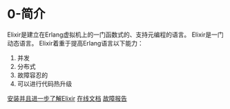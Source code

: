 ﻿0-简介
======
Elixir是建立在Erlang虚拟机上的一门函数式的、支持元编程的语言。
Elixir是一门动态语言。
Elixir着重于提高Erlang语言以下能力：
1. 并发
2. 分布式
3. 故障容忍的
4. 可以进行代码热升级

[安装并且进一步了解Elixir](http://elixir-lang.org/getting_started/1.html)
[在线文档](http://elixir-lang.org/docs.html)
[故障报告](http://elixir-lang.org/crash-course.html)


